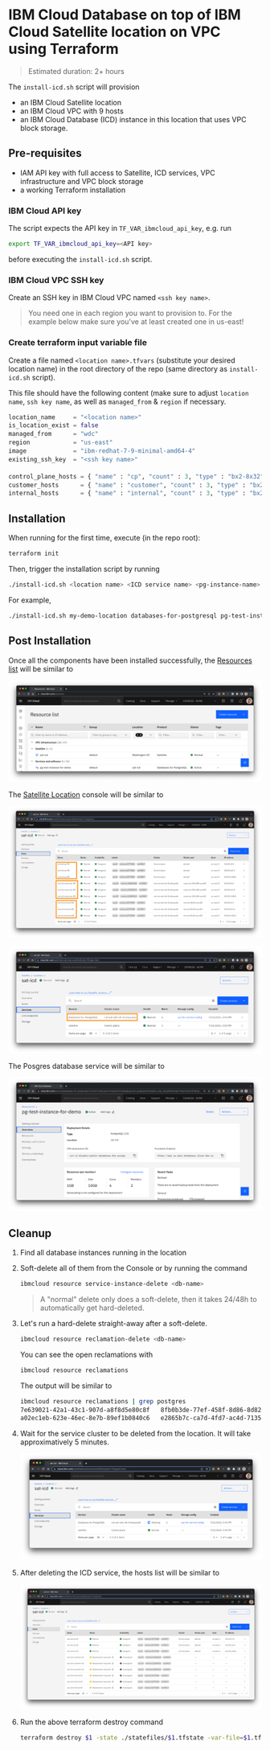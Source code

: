 # IBM Cloud Database on top of IBM Cloud Satellite location on VPC using Terraform

> Estimated duration: 2+ hours

The `install-icd.sh` script will provision

* an IBM Cloud Satellite location
* an IBM Cloud VPC with 9 hosts
* an IBM Cloud Database (ICD) instance in this location that uses VPC block storage.

## Pre-requisites

* IAM API key with full access to Satellite, ICD services, VPC infrastructure and VPC block storage
* a working Terraform installation

### IBM Cloud API key

The script expects the API key in `TF_VAR_ibmcloud_api_key`, e.g. run 

```sh
export TF_VAR_ibmcloud_api_key=<API key>
```

before executing the `install-icd.sh` script.

### IBM Cloud VPC SSH key

Create an SSH key in IBM Cloud VPC named `<ssh key name>`.

> You need one in each region you want to provision to. For the example below make sure you've at least created one in us-east!

### Create terraform input variable file

Create a file named `<location name>.tfvars` (substitute your desired location name) in the root directory of the repo (same directory as `install-icd.sh` script).

This file should have the following content (make sure to adjust `location name`, `ssh key name`, as well as `managed_from` & `region` if necessary.

```terraform
location_name     = "<location name>"
is_location_exist = false
managed_from      = "wdc"
region            = "us-east"
image             = "ibm-redhat-7-9-minimal-amd64-4"
existing_ssh_key  = "<ssh key name>"

control_plane_hosts = { "name" : "cp", "count" : 3, "type" : "bx2-8x32" }
customer_hosts      = { "name" : "customer", "count" : 3, "type" : "bx2-32x128" }
internal_hosts      = { "name" : "internal", "count" : 3, "type" : "bx2-8x32" }
```

## Installation

When running for the first time, execute (in the repo root):

```sh
terraform init
```

Then, trigger the installation script by running

```sh
./install-icd.sh <location name> <ICD service name> <pg-instance-name>
```

For example,

```sh
./install-icd.sh my-demo-location databases-for-postgresql pg-test-instance-for-demo
```

## Post Installation

Once all the components have been installed successfully, the [Resources list](http://cloud.ibm.com/resources) will be similar to

![resources](images/ibmcloud-resources.png)

The [Satellite Location](https://cloud.ibm.com/satellite/locations) console will be similar to

![hosts](images/sat-hosts.png)

![service](images/sat-service.png)

The Posgres database service will be similar to

![postgres](images/icd-postgres.png)

## Cleanup

1. Find all database instances running in the location

1. Soft-delete all of them from the Console or by running the command

    ```sh
    ibmcloud resource service-instance-delete <db-name>
    ```

    > A "normal" delete only does a soft-delete, then it takes 24/48h to automatically get hard-deleted.

1. Let's run a hard-delete straight-away after a soft-delete.

    ```sh
    ibmcloud resource reclamation-delete <db-name>
    ```

    You can see the open reclamations with

    ```sh
    ibmcloud resource reclamations
    ```

    The output will be similar to

    ```sh
    ibmcloud resource reclamations | grep postgres
    7e639021-42a1-43c1-907d-a8f8d5e80c8f   8fb0b3de-77ef-458f-8d86-8d823afafbdc   crn:v1:bluemix:public:databases-for-postgresql:satloc_wdc_cbcq5t9w0qrlalrv74cg:a/0b5a00334eaf9eb9339d2ab48f7326b4:8fb0b3de-77ef-458f-8d86-8d823afafbdc::   SCHEDULED        2022-07-25T14:24:12Z
    a02ec1eb-623e-46ec-8e7b-89ef1b0840c6   e2865b7c-ca7d-4fd7-ac4d-7135d3757f73   crn:v1:bluemix:public:databases-for-postgresql:satloc_wdc_cbcq5t9w0qrlalrv74cg:a/0b5a00334eaf9eb9339d2ab48f7326b4:e2865b7c-ca7d-4fd7-ac4d-7135d3757f73::   SCHEDULED        2022-07-25T14:24:17Z
    ```

1. Wait for the service cluster to be deleted from the location. It will take approximatively 5 minutes.

    ![deleting](images/sat-icd-deleting.png)

1. After deleting the ICD service, the hosts list will be similar to

    ![deleted](images/sat-icd-deleted.png)

1. Run the above terraform destroy command

    ```sh
    terraform destroy $1 -state ./statefiles/$1.tfstate -var-file=$1.tfvars
    ```
